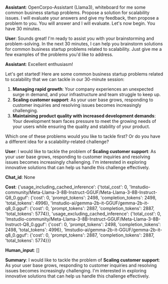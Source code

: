 **Assistant**: OpenCorpo-Assistant (Llama3), whiteboard for me some common business startup problems. Propose a solution for scalability issues. I will evaluate your answers and give my feedback, then propose a problem to you. You will answer and I will evaluate. Let's now begin. You have 30 minutes.

**User**: Sounds great! I'm ready to assist you with your brainstorming and problem-solving. In the next 30 minutes, I can help you brainstorm solutions for common business startup problems related to scalability. Just give me a few examples of the problems you'd like to address.

**Assistant**: Excellent enthusiasm!

Let's get started! Here are some common business startup problems related to scalability that we can tackle in our 30-minute session:

1. **Managing rapid growth**: Your company experiences an unexpected surge in demand, and your infrastructure and team struggle to keep up.
2. **Scaling customer support**: As your user base grows, responding to customer inquiries and resolving issues becomes increasingly challenging.
3. **Maintaining product quality with increased development demands**: Your development team faces pressure to meet the growing needs of your users while ensuring the quality and stability of your product.

Which one of these problems would you like to tackle first? Or do you have a different idea for a scalability-related challenge?

**User**: I would like to tackle the problem of **Scaling customer support**: As your user base grows, responding to customer inquiries and resolving issues becomes increasingly challenging. I'm interested in exploring innovative solutions that can help us handle this challenge effectively.

**Chat_id**: None

**Cost**: {'usage_including_cached_inference': {'total_cost': 0, 'lmstudio-community/Meta-Llama-3-8B-Instruct-GGUF/Meta-Llama-3-8B-Instruct-Q8_0.gguf': {'cost': 0, 'prompt_tokens': 2498, 'completion_tokens': 2498, 'total_tokens': 4996}, 'lmstudio-ai/gemma-2b-it-GGUF/gemma-2b-it-q8_0.gguf': {'cost': 0, 'prompt_tokens': 2887, 'completion_tokens': 2887, 'total_tokens': 5774}}, 'usage_excluding_cached_inference': {'total_cost': 0, 'lmstudio-community/Meta-Llama-3-8B-Instruct-GGUF/Meta-Llama-3-8B-Instruct-Q8_0.gguf': {'cost': 0, 'prompt_tokens': 2498, 'completion_tokens': 2498, 'total_tokens': 4996}, 'lmstudio-ai/gemma-2b-it-GGUF/gemma-2b-it-q8_0.gguf': {'cost': 0, 'prompt_tokens': 2887, 'completion_tokens': 2887, 'total_tokens': 5774}}}

**Human_input**: []

**Summary**: I would like to tackle the problem of **Scaling customer support**: As your user base grows, responding to customer inquiries and resolving issues becomes increasingly challenging. I'm interested in exploring innovative solutions that can help us handle this challenge effectively.

